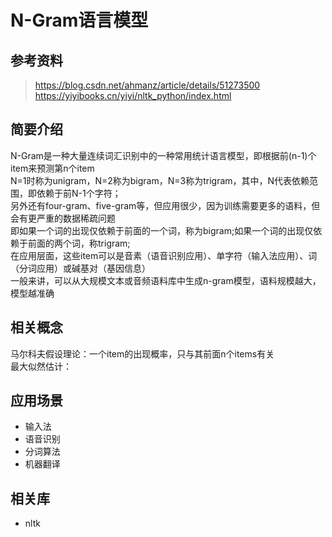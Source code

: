 # N-Gram语言模型

## 参考资料
> https://blog.csdn.net/ahmanz/article/details/51273500
> https://yiyibooks.cn/yiyi/nltk_python/index.html

## 简要介绍
N-Gram是一种大量连续词汇识别中的一种常用统计语言模型，即根据前(n-1)个item来预测第n个item  
N=1时称为unigram，N=2称为bigram，N=3称为trigram，其中，N代表依赖范围，即依赖于前N-1个字符；  
另外还有four-gram、five-gram等，但应用很少，因为训练需要更多的语料，但会有更严重的数据稀疏问题  
即如果一个词的出现仅依赖于前面的一个词，称为bigram;如果一个词的出现仅依赖于前面的两个词，称trigram;  
在应用层面，这些item可以是音素（语音识别应用）、单字符（输入法应用）、词（分词应用）或碱基对（基因信息）  
一般来讲，可以从大规模文本或音频语料库中生成n-gram模型，语料规模越大，模型越准确  

## 相关概念
马尔科夫假设理论：一个item的出现概率，只与其前面n个items有关  
最大似然估计：  

## 应用场景
* 输入法  
* 语音识别  
* 分词算法  
* 机器翻译  

## 相关库
* nltk
